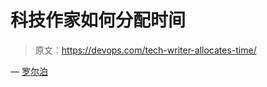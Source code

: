 # 科技作家如何分配时间

> 原文：<https://devops.com/tech-writer-allocates-time/>

— [罗尔泊](https://devops.com/author/breselman/)